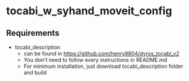 tocabi_w_syhand_moveit_config
=============================

Requirements
------------
+ tocabi_description
    + can be found in https://github.com/henry9804/dyros_tocabi_v2
    + You don't need to follow every instructions in README.md
    + For minimum installation, just download tocabi_description folder and build